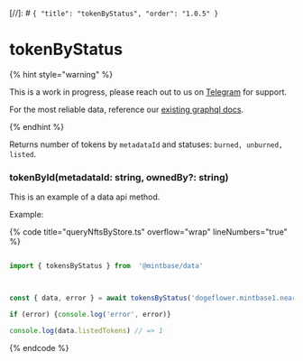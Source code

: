 [//]: # `{ "title": "tokenByStatus", "order": "1.0.5" }`

# tokenByStatus


{% hint style="warning" %}

This is a work in progress, please reach out to us on [Telegram](https://t.me/mintdev) for support.

For the most reliable data, reference our [existing graphql docs](https://docs.mintbase.io/dev/read-data/mintbase-graph).

{% endhint %}




Returns number of tokens by `metadataId` and statuses: `burned, unburned, listed`.



### tokenById(metadataId: string, ownedBy?: string)



This is an example of a data api method.




Example:



{% code title="queryNftsByStore.ts" overflow="wrap" lineNumbers="true" %}

```typescript

import { tokensByStatus } from  '@mintbase/data'



const { data, error } = await tokensByStatus('dogeflower.mintbase1.near%3A5ef2d9b0651172d90dc173af0726b5fc', 'maxknivets.near');

if (error) {console.log('error', error)}

console.log(data.listedTokens) // => 1

```

{% endcode %}